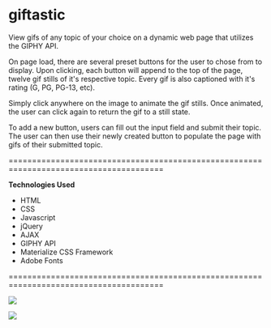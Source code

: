 # giftastic

View gifs of any topic of your choice on a dynamic web page that utilizes the GIPHY API.

On page load, there are several preset buttons for the user to chose from to display. Upon clicking, each button will append to the top of the page, twelve gif stills of it's respective topic. Every gif is also captioned with it's rating (G, PG, PG-13, etc).

Simply click anywhere on the image to animate the gif stills. Once animated, the user can click again to return the gif to a still state.

To add a new button, users can fill out the input field and submit their topic. The user can then use their newly created button to populate the page with gifs of their submitted topic.

=======================================================================================

**Technologies Used**

- HTML 
- CSS
- Javascript
- jQuery
- AJAX
- GIPHY API
- Materialize CSS Framework
- Adobe Fonts

=======================================================================================


![](giphy1.gif)

![](giphy2.gif)
